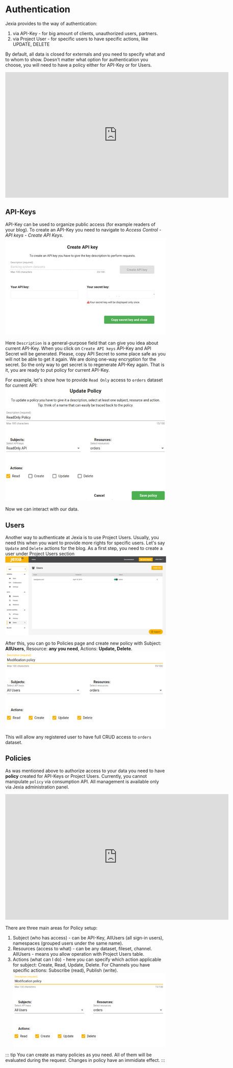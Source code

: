 # Authentication 
Jexia provides to the way of authentication:
1. via API-Key - for big amount of clients, unauthorized users, partners.
2. via Project User - for specific users to have specific actions, like UPDATE, DELETE 

By default, all data is closed for externals and you need to specify what and to whom to show.
Doesn't matter what option for authentication you choose, you will need to have a policy either for API-Key or for Users. 

<iframe width="700" height="394" src="https://www.youtube.com/embed/o2ZN3nvdhi8" frameborder="0" allow="accelerometer; autoplay; encrypted-media; gyroscope; picture-in-picture" allowfullscreen></iframe>

## API-Keys
API-Key can be used to organize public access (for example readers of your blog). 
To create an API-Key you need to navigate to *Access Control - API keys - Create API Keys*.
![API-Key](./api-key.png)

Here `Description` is a general-purpose field that can give you idea about current API-Key.
When you click on `Create API keys` API-Key and API Secret will be generated. Please, copy API Secret to some place safe as you will not be able to get it again. We are doing one-way encryption for the secret. So the only way to get secret is to regenerate API-Key again. 
That is it, you are ready to put policy for current API-Key. 

For example, let's show how to provide `Read Only` access to `orders` dataset for current API:
![API Policy](./api_policy.png)

Now we can interact with our data. 

<CodeSwitcher :languages="{js:'JavaScript',bash:'cURL'}">
<template v-slot:js>

``` js
import { jexiaClient, ... } from "jexia-sdk-js/node"; 
// jexia-sdk-js/browser;

jexiaClient().init({
  projectID: "project_id",
  key: "API_KEY",
  secret: "API_SECRET",
}, module1, module2,...);
```
</template>
<template v-slot:bash>

```bash
# env variables to be set
export PROJECT_ID=<project_id>
export API_KEY=<key_here>
export API_SECRET=<secret_here>
# save API-Key token to env in case of API-Key usage
export APK_TOKEN=`curl -X POST -d '{
  "method":"apk",
  "key":"'"$API_KEY"'",
  "secret":"'"$API_SECRET"'"
}' "https://$PROJECT_ID.app.jexia.com/auth" | jq .access_token`
# Select all data with apk token
curl -H "Authorization: Bearer $APK_TOKEN"
  -X GET "https://$PROJECT_ID.app.jexia.com/ds/orders" | jq .
```
</template>
</CodeSwitcher>

## Users
Another way to authenticate at Jexia is to use Project Users. Usually, you need this when you want to provide more rights for specific users. Let's say `Update` and `Delete` actions for the blog. As a first step, you need to create a user under Project Users section  
![UMS Users](./ums-2.png)

After this, you can go to Policies page and create new policy with Subject: **AllUsers**, Resource: **any you need**, Actions: **Update, Delete**.
![Policy](./policy.png)

This will allow any registered user to have full CRUD access to `orders` dataset. 

<CodeSwitcher :languages="{js:'JavaScript',bash:'cURL'}">
<template v-slot:js>

``` js
import { jexiaClient, UMSModule} from "jexia-sdk-js/node"; 
// jexia-sdk-js/browser;
const ums = new UMSModule(); 

jexiaClient().init({  
  projectID: "your-project-id",  
}, ums); 

// Sign In with user created in Jexia Panel
ums.signIn({  
  email: 'user@jexia.com',  
  password: 'secret-password'
});  
```
</template>
<template v-slot:bash>

``` bash
# env variables to be set
export PROJECT_ID=<project_id>
export TEST_USER=<user_here>
export TEST_USER_PSW=<password_here>
# save UMS token to env in case you use Project Users
export UMS_TOKEN=`curl -X POST -d '{
  "method":"ums",
  "email":"'"$TEST_USER"'",
  "password":"'"$TEST_USER_PSW"'"
}' "https://$PROJECT_ID.app.jexia.com/auth" | jq -r .access_token`
# get data with ums token
curl -H "Authorization: Bearer $UMS_TOKEN"
  -X GET "https://$PROJECT_ID.app.jexia.com/ds/orders" | jq .
```

</template>
</CodeSwitcher>

## Policies
As was mentioned above to authorize access to your data you need to have **policy** created for API-Keys or Project Users. 
Currently, you cannot manipulate `policy` via consumption API. All management is available only via Jexia administration panel.

<iframe width="700" height="394" src="https://www.youtube.com/embed/i4dKznoXry0" frameborder="0" allow="accelerometer; autoplay; encrypted-media; gyroscope; picture-in-picture" allowfullscreen></iframe>

There are three main areas for Policy setup:
1. Subject (who has access) - can be API-Key, AllUsers (all sign-in users), namespaces (grouped users under the same name).
2. Resources (access to what) - can be any dataset, fileset, channel. AllUsers - means you allow operation with Project Users table. 
3. Actions (what can I do) - here you can specify which action applicable for subject: Create, Read, Update, Delete. For Channels you have specific actions: Subscribe (read), Publish (write).      
![Policy](./policy.png)

::: tip
You can create as many policies as you need. All of them will be evaluated during the request. Changes in policy have an immidiate effect. 
:::